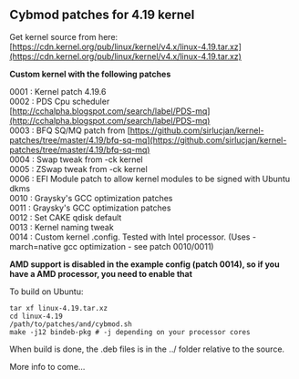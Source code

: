 ## Cybmod patches for 4.19 kernel  

Get kernel source from here: [https://cdn.kernel.org/pub/linux/kernel/v4.x/linux-4.19.tar.xz](https://cdn.kernel.org/pub/linux/kernel/v4.x/linux-4.19.tar.xz)  

**Custom kernel with the following patches**  

0001 : Kernel patch 4.19.6  
0002 : PDS Cpu scheduler [http://cchalpha.blogspot.com/search/label/PDS-mq](http://cchalpha.blogspot.com/search/label/PDS-mq)  
0003 : BFQ SQ/MQ patch from [https://github.com/sirlucjan/kernel-patches/tree/master/4.19/bfq-sq-mq](https://github.com/sirlucjan/kernel-patches/tree/master/4.19/bfq-sq-mq)  
0004 : Swap tweak from -ck kernel  
0005 : ZSwap tweak from -ck kernel  
0006 : EFI Module patch to allow kernel modules to be signed with Ubuntu dkms  
0010 : Graysky's GCC optimization patches  
0011 : Graysky's GCC optimization patches  
0012 : Set CAKE qdisk default  
0013 : Kernel naming tweak  
0014 : Custom kernel .config. Tested with Intel processor. (Uses -march=native gcc optimization - see patch 0010/0011)  

**AMD support is disabled in the example config (patch 0014), so if you have a AMD processor, you need to enable that**  

To build on Ubuntu:  
```
tar xf linux-4.19.tar.xz  
cd linux-4.19  
/path/to/patches/and/cybmod.sh  
make -j12 bindeb-pkg # -j depending on your processor cores  
```
When build is done, the .deb files is in the ../ folder relative to the source.  

More info to come...  

